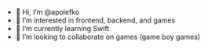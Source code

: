 - 👋 Hi, I’m @apolefko
- 👀 I’m interested in frontend, backend, and games
- 🌱 I’m currently learning Swift
- 💞️ I’m looking to collaborate on games (game boy games)

<!---
apolefko/apolefko is a ✨ special ✨ repository because its `README.md` (this file) appears on your GitHub profile.
You can click the Preview link to take a look at your changes.
--->
